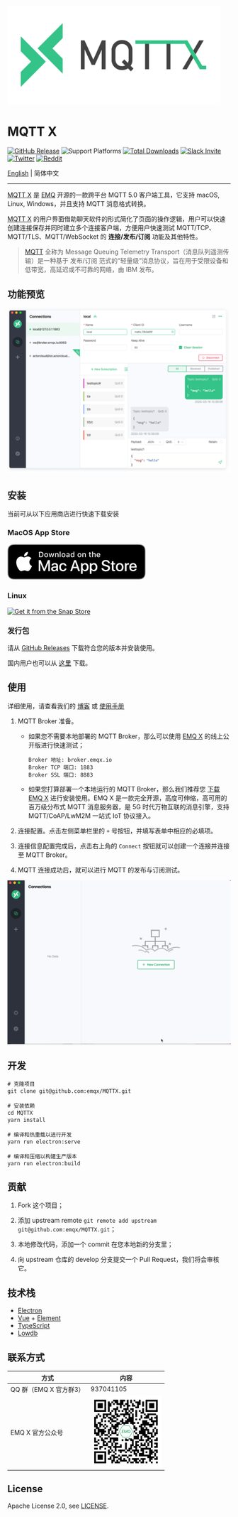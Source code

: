 <img src="./assets/mqttx-logo.png" width="480" alt="MQTTX Logo"/>

# MQTT X

[![GitHub Release](https://img.shields.io/github/release/emqx/mqttx?color=brightgreen)](https://github.com/emqx/mqttx/releases)
![Support Platforms](https://camo.githubusercontent.com/a50c47295f350646d08f2e1ccd797ceca3840e52/68747470733a2f2f696d672e736869656c64732e696f2f62616467652f706c6174666f726d2d6d61634f5325323025374325323057696e646f77732532302537432532304c696e75782d6c69676874677265792e737667)
[![Total Downloads](https://img.shields.io/github/downloads/emqx/mqttx/total.svg)](https://github.com/emqx/mqttx/releases)
[![Slack Invite](<https://slack-invite.emqx.io/badge.svg>)](https://slack-invite.emqx.io)
[![Twitter](https://img.shields.io/badge/Twitter-EMQ%20X-1DA1F2?logo=twitter)](https://twitter.com/emqtt)
[![Reddit](https://img.shields.io/badge/Reddit-EMQ%20X-orange?logo=reddit)](https://www.reddit.com/r/emqx/)

[English](./README.md) | 简体中文

---

[MQTT X](https://mqttx.app/cn) 是 [EMQ](http://emqx.io/cn) 开源的一款跨平台 MQTT 5.0 客户端工具，它支持 macOS, Linux, Windows，并且支持 MQTT 消息格式转换。

[MQTT X](https://mqttx.app/cn) 的用户界面借助聊天软件的形式简化了页面的操作逻辑，用户可以快速创建连接保存并同时建立多个连接客户端，方便用户快速测试 MQTT/TCP、MQTT/TLS、MQTT/WebSocket 的 **连接/发布/订阅** 功能及其他特性。

> [MQTT](http://mqtt.org/faq) 全称为 Message Queuing Telemetry Transport（消息队列遥测传输）是一种基于 发布/订阅 范式的“轻量级”消息协议，旨在用于受限设备和低带宽，高延迟或不可靠的网络，由 IBM 发布。

## 功能预览

![mqttx-preview](./assets/mqttx-preview.png)

## 安装

当前可从以下应用商店进行快速下载安装

### MacOS App Store

[![Get it from the Snap Store](./assets/app-store-download.svg)](https://apps.apple.com/cn/app/mqttx/id1514074565?mt=12)

### Linux

[![Get it from the Snap Store](https://snapcraft.io/static/images/badges/en/snap-store-black.svg)](https://snapcraft.io/mqttx)

### 发行包

请从 [GitHub Releases](https://github.com/emqx/MQTTX/releases) 下载符合您的版本并安装使用。

国内用户也可以从 [这里](https://www.emqx.io/downloads/MQTTX/) 下载。

## 使用

详细使用，请查看我们的 [博客](https://www.emqx.io/blog/mqtt-x-guideline) 或 [使用手册](./docs/manual.md)

1. MQTT Broker 准备。

   - 如果您不需要本地部署的 MQTT Broker，那么可以使用 [EMQ X](https://github.com/emqx/emqx) 的线上公开版进行快速测试；

     ```shell
     Broker 地址: broker.emqx.io
     Broker TCP 端口: 1883
     Broker SSL 端口: 8883
     ```

   - 如果您打算部署一个本地运行的 MQTT Broker，那么我们推荐您 [下载 EMQ X](https://github.com/emqx/emqx/releases) 进行安装使用。EMQ X 是一款完全开源，高度可伸缩，高可用的百万级分布式 MQTT 消息服务器，是 5G 时代万物互联的消息引擎，支持 MQTT/CoAP/LwM2M 一站式 IoT 协议接入。

2. 连接配置。点击左侧菜单栏里的 `+` 号按钮，并填写表单中相应的必填项。

3. 连接信息配置完成后，点击右上角的 `Connect` 按钮就可以创建一个连接并连接至 MQTT Broker。

4. MQTT 连接成功后，就可以进行 MQTT 的发布与订阅测试。

![mqttx-gif](./assets/mqttx-gif.gif)

## 开发

``` shell
# 克隆项目
git clone git@github.com:emqx/MQTTX.git

# 安装依赖
cd MQTTX
yarn install

# 编译和热重载以进行开发
yarn run electron:serve

# 编译和压缩以构建生产版本
yarn run electron:build
```

## 贡献

1. Fork 这个项目；

2. 添加 upstream remote `git remote add upstream git@github.com:emqx/MQTTX.git`；

3. 本地修改代码，添加一个 commit 在您本地新的分支里；

4. 向 upstream 仓库的 develop 分支提交一个 Pull Request，我们将会审核它。

## 技术栈

- [Electron](https://electronjs.org/)
- [Vue](https://vuejs.org/) + [Element](https://element.eleme.io)
- [TypeScript](https://www.typescriptlang.org/)
- [Lowdb](https://github.com/typicode/lowdb)

## 联系方式

|  方式   | 内容  |
|  ----  | ----  |
| QQ 群（EMQ X 官方群3）| 937041105 |
| EMQ X 官方公众号 | <img src="./assets/wx_qr_code.png" width="160" width="160" alt="MQTTX Logo"/> |

## License

Apache License 2.0, see [LICENSE](https://github.com/emqx/MQTTX/blob/master/LICENSE).
